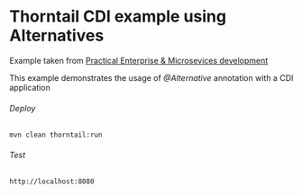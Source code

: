 Thorntail CDI example using Alternatives
=====================================

Example taken from [Practical Enterprise & Microsevices development](http://www.itbuzzpress.com/ebooks/java-ee-7-development-on-wildfly.html)

This example demonstrates the usage of *@Alternative* annotation with a CDI application

###### Deploy
```shell
mvn clean thorntail:run
```
###### Test
```shell
http://localhost:8080 
```
 
